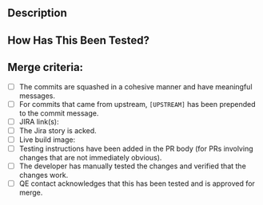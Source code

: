 <!--- Provide a general summary of your changes in the Title above -->

## Description
<!--- Describe your changes in detail -->

## How Has This Been Tested?
<!--- Please describe in detail how you tested your changes. -->
<!--- Include details of your testing environment, and the tests you ran to -->
<!--- see how your change affects other areas of the code, etc. -->

## Merge criteria:
<!--- This PR will be merged by any repository approver when it meets all the points in the checklist -->
<!--- Go over all the following points, and put an `x` in all the boxes that apply. -->

- [ ] The commits are squashed in a cohesive manner and have meaningful messages.
- [ ] For commits that came from upstream, `[UPSTREAM]` has been prepended to the commit message.
- [ ] JIRA link(s):
- [ ] The Jira story is acked.
- [ ] Live build image: 
- [ ] Testing instructions have been added in the PR body (for PRs involving changes that are not immediately obvious).
- [ ] The developer has manually tested the changes and verified that the changes work.
- [ ] QE contact acknowledges that this has been tested and is approved for merge.
